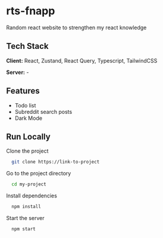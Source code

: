 # rts-fnapp

Random react website to strengthen my react knowledge

## Tech Stack

**Client:** React, Zustand, React Query, Typescript, TailwindCSS

**Server:** -

## Features

- Todo list
- Subreddit search posts
- Dark Mode

## Run Locally

Clone the project

```bash
  git clone https://link-to-project
```

Go to the project directory

```bash
  cd my-project
```

Install dependencies

```bash
  npm install
```

Start the server

```bash
  npm start
```
